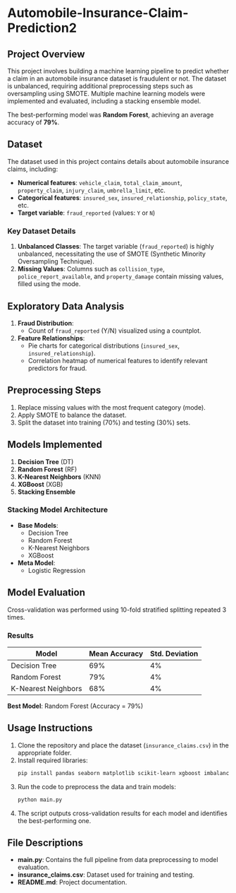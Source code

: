 # Automobile-Insurance-Claim-Prediction2

## Project Overview

This project involves building a machine learning pipeline to predict whether a claim in an automobile insurance dataset is fraudulent or not. The dataset is unbalanced, requiring additional preprocessing steps such as oversampling using SMOTE. Multiple machine learning models were implemented and evaluated, including a stacking ensemble model.

The best-performing model was **Random Forest**, achieving an average accuracy of **79%**.

## Dataset

The dataset used in this project contains details about automobile insurance claims, including:

- **Numerical features**: `vehicle_claim`, `total_claim_amount`, `property_claim`, `injury_claim`, `umbrella_limit`, etc.
- **Categorical features**: `insured_sex`, `insured_relationship`, `policy_state`, etc.
- **Target variable**: `fraud_reported` (values: `Y` or `N`)

### Key Dataset Details

1. **Unbalanced Classes**: The target variable (`fraud_reported`) is highly unbalanced, necessitating the use of SMOTE (Synthetic Minority Oversampling Technique).
2. **Missing Values**: Columns such as `collision_type`, `police_report_available`, and `property_damage` contain missing values, filled using the mode.

## Exploratory Data Analysis

1. **Fraud Distribution**:
   - Count of `fraud_reported` (Y/N) visualized using a countplot.
2. **Feature Relationships**:
   - Pie charts for categorical distributions (`insured_sex`, `insured_relationship`).
   - Correlation heatmap of numerical features to identify relevant predictors for fraud.

## Preprocessing Steps

1. Replace missing values with the most frequent category (mode).
2. Apply SMOTE to balance the dataset.
3. Split the dataset into training (70%) and testing (30%) sets.

## Models Implemented

1. **Decision Tree** (DT)
2. **Random Forest** (RF)
3. **K-Nearest Neighbors** (KNN)
4. **XGBoost** (XGB)
5. **Stacking Ensemble**

### Stacking Model Architecture

- **Base Models**:
  - Decision Tree
  - Random Forest
  - K-Nearest Neighbors
  - XGBoost
- **Meta Model**:
  - Logistic Regression

## Model Evaluation

Cross-validation was performed using 10-fold stratified splitting repeated 3 times.

### Results

| Model               | Mean Accuracy | Std. Deviation |
| ------------------- | ------------- | -------------- |
| Decision Tree       | 69%           | 4%             |
| Random Forest       | 79%           | 4%             |
| K-Nearest Neighbors | 68%           | 4%             |

**Best Model**: Random Forest (Accuracy = 79%)

## Usage Instructions

1. Clone the repository and place the dataset (`insurance_claims.csv`) in the appropriate folder.
2. Install required libraries:
   ```bash
   pip install pandas seaborn matplotlib scikit-learn xgboost imbalanced-learn
   ```
3. Run the code to preprocess the data and train models:
   ```bash
   python main.py
   ```
4. The script outputs cross-validation results for each model and identifies the best-performing one.

## File Descriptions

- **main.py**: Contains the full pipeline from data preprocessing to model evaluation.
- **insurance\_claims.csv**: Dataset used for training and testing.
- **README.md**: Project documentation.
